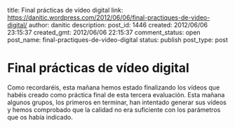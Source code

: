 title: Final prácticas de vídeo digital
link: https://danitic.wordpress.com/2012/06/06/final-practiques-de-video-digital/
author: danitic
description: 
post_id: 1446
created: 2012/06/06 23:15:37
created_gmt: 2012/06/06 22:15:37
comment_status: open
post_name: final-practiques-de-video-digital
status: publish
post_type: post

# Final prácticas de vídeo digital

Como recordaréis, esta mañana hemos estado finalizando los vídeos que habéis creado como práctica final de esta tercera evaluación. Esta mañana algunos grupos, los primeros en terminar, han intentado generar sus vídeos y hemos comprobado que la calidad no era suficiente con los parámetros que os había indicado.